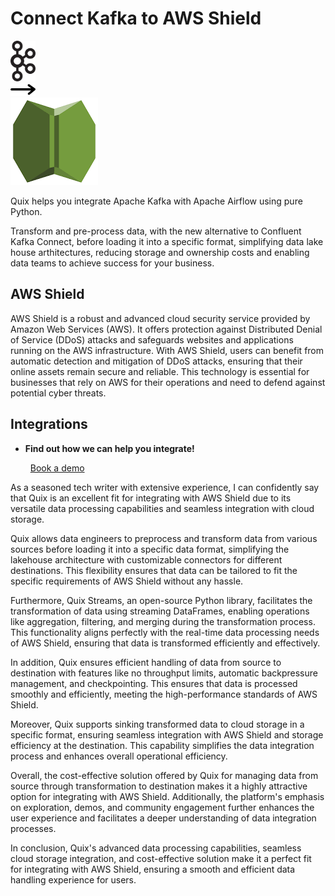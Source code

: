 # Connect Kafka to AWS Shield

<div class="connect-images cards blog-grid-card" markdown>
<div>
<img src="../images/kafka_logo.png" width="40px" />
</div>
<div>
<img src="../images/arrow.svg" width="40px" />
</div>
<div>
<img src="./images/aws-shield_1.jpg" />
</div>
</div>

Quix helps you integrate Apache Kafka with Apache Airflow using pure Python.

Transform and pre-process data, with the new alternative to Confluent Kafka Connect, before loading it into a specific format, simplifying data lake house arthitectures, reducing storage and ownership costs and enabling data teams to achieve success for your business.

## AWS Shield

AWS Shield is a robust and advanced cloud security service provided by Amazon Web Services (AWS). It offers protection against Distributed Denial of Service (DDoS) attacks and safeguards websites and applications running on the AWS infrastructure. With AWS Shield, users can benefit from automatic detection and mitigation of DDoS attacks, ensuring that their online assets remain secure and reliable. This technology is essential for businesses that rely on AWS for their operations and need to defend against potential cyber threats.

## Integrations

<div class="grid cards" markdown>

- __Find out how we can help you integrate!__

    <a class="md-button md-button--primary" href="https://share.hsforms.com/1iW0TmZzKQMChk0lxd_tGiw4yjw2?__hstc=175542013.2303933fbd746c0ac86d9ccbe9bc9100.1728383268831.1729603416735.1729620918855.31&__hssc=175542013.1.1729620918855&__hsfp=2132701734" target="_blank" style="margin:.5rem;">Book a demo</a>

</div>


As a seasoned tech writer with extensive experience, I can confidently say that Quix is an excellent fit for integrating with AWS Shield due to its versatile data processing capabilities and seamless integration with cloud storage.

Quix allows data engineers to preprocess and transform data from various sources before loading it into a specific data format, simplifying the lakehouse architecture with customizable connectors for different destinations. This flexibility ensures that data can be tailored to fit the specific requirements of AWS Shield without any hassle.

Furthermore, Quix Streams, an open-source Python library, facilitates the transformation of data using streaming DataFrames, enabling operations like aggregation, filtering, and merging during the transformation process. This functionality aligns perfectly with the real-time data processing needs of AWS Shield, ensuring that data is transformed efficiently and effectively.

In addition, Quix ensures efficient handling of data from source to destination with features like no throughput limits, automatic backpressure management, and checkpointing. This ensures that data is processed smoothly and efficiently, meeting the high-performance standards of AWS Shield.

Moreover, Quix supports sinking transformed data to cloud storage in a specific format, ensuring seamless integration with AWS Shield and storage efficiency at the destination. This capability simplifies the data integration process and enhances overall operational efficiency.

Overall, the cost-effective solution offered by Quix for managing data from source through transformation to destination makes it a highly attractive option for integrating with AWS Shield. Additionally, the platform's emphasis on exploration, demos, and community engagement further enhances the user experience and facilitates a deeper understanding of data integration processes.

In conclusion, Quix's advanced data processing capabilities, seamless cloud storage integration, and cost-effective solution make it a perfect fit for integrating with AWS Shield, ensuring a smooth and efficient data handling experience for users.

